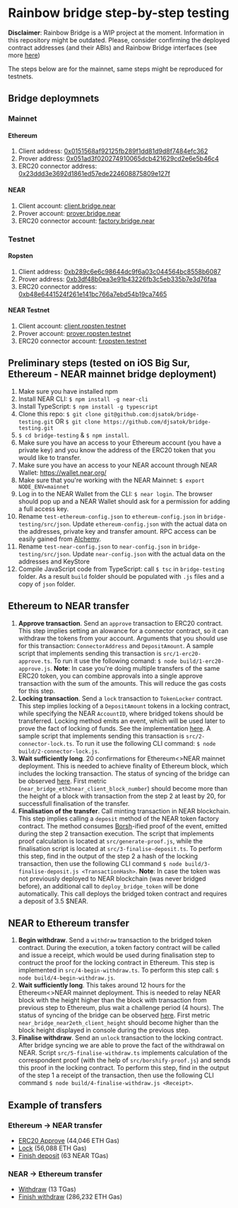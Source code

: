 # Rainbow bridge step-by-step testing

**Disclaimer**: Rainbow Bridge is a WIP project at the moment. Information in this repository might be outdated. Please, consider confirming the deployed contract addresses (and their ABIs) and Rainbow Bridge interfaces (see more [here](https://github.com/near/rainbow-bridge))

The steps below are for the mainnet, same steps might be reproduced for testnets.

## Bridge deploymnets

### Mainnet

#### Ethereum
1. Client address: [0x0151568af92125fb289f1dd81d9d8f7484efc362](https://etherscan.io/address/0x0151568af92125fb289f1dd81d9d8f7484efc362)
2. Prover address: [0x051ad3f020274910065dcb421629cd2e6e5b46c4](https://etherscan.io/address/0x051ad3f020274910065dcb421629cd2e6e5b46c4)
3. ERC20 connector address: [0x23ddd3e3692d1861ed57ede224608875809e127f](https://etherscan.io/address/0x23ddd3e3692d1861ed57ede224608875809e127f)

#### NEAR
1. Client account: [client.bridge.near](https://explorer.near.org/accounts/client.bridge.near)
2. Prover account: [prover.bridge.near](https://explorer.near.org/accounts/prover.bridge.near)
3. ERC20 connector account: [factory.bridge.near](https://explorer.near.org/accounts/factory.bridge.near)

### Testnet

#### Ropsten
1. Client address: [0xb289c6e6c98644dc9f6a03c044564bc8558b6087](https://ropsten.etherscan.io/address/0xb289c6e6c98644dc9f6a03c044564bc8558b6087)
2. Prover address: [0xb3df48b0ea3e91b43226fb3c5eb335b7e3d76faa](https://ropsten.etherscan.io/address/0xb3df48b0ea3e91b43226fb3c5eb335b7e3d76faa)
3. ERC20 connector address: [0xb48e6441524f261e141bc766a7ebd54b19ca7465](https://ropsten.etherscan.io/address/0xb48e6441524f261e141bc766a7ebd54b19ca7465)

#### NEAR Testnet
1. Client account: [client.ropsten.testnet](https://explorer.testnet.near.org/accounts/client.ropsten.testnet)
2. Prover account: [prover.ropsten.testnet](https://explorer.testnet.near.org/accounts/prover.ropsten.testnet)
3. ERC20 connector account: [f.ropsten.testnet](https://explorer.testnet.near.org/accounts/f.ropsten.testnet)


## Preliminary steps (tested on iOS Big Sur, Ethereum - NEAR mainnet bridge deployment)

1. Make sure you have installed npm
2. Install NEAR CLI: `$ npm install -g near-cli`
3. Install TypeScript: `$ npm install -g typescript`
4. Clone this repo: `$ git clone git@github.com:djsatok/bridge-testing.git` OR `$ git clone https://github.com/djsatok/bridge-testing.git`
5. `$ cd bridge-testing` & `$ npm install`.
6. Make sure you have an access to your Ethereum account (you have a private key) and you know the address of the ERC20 token that you would like to transfer.
9. Make sure you have an access to your NEAR account through NEAR Wallet: https://wallet.near.org/
10. Make sure that you're working with the NEAR Mainnet: `$ export NODE_ENV=mainnet`
11. Log in to the NEAR Wallet from the CLI: `$ near login`. The browser should pop up and a NEAR Wallet should ask for a permission for adding a full access key.
12. Rename `test-ethereum-config.json` to `ethereum-config.json` in `bridge-testing/src/json`. Update `ethereum-config.json` with the actual data on the addresses, private key and transfer amount. RPC access can be easily gained from [Alchemy](https://www.alchemyapi.io/).
13. Rename `test-near-config.json` to `near-config.json` in `bridge-testing/src/json`. Update `near-config.json` with the actual data on the addresses and KeyStore
14. Compile JavaScript code from TypeScript: call `$ tsc` in `bridge-testing` folder. As a result `build` folder should be populated with `.js` files and a copy of `json` folder.


## Ethereum to NEAR transfer
1. **Approve transaction**. Send an `approve` transaction to ERC20 contract. This step implies setting an alowance for a connector contract, so it can withdraw the tokens from your account. Arguments that you should use for this transaction: `ConnectorAddress` and `DepositAmount`. A sample script that implements sending this transaction is `src/1-erc20-approve.ts`. To run it use the following comand: `$ node build/1-erc20-approve.js`. **Note**: In case you're doing multiple transfers of the same ERC20 token, you can combine approvals into a single approve transaction with the sum of the amounts. This will reduce the gas costs for this step.
2. **Locking transaction**. Send a `lock` transaction to `TokenLocker` contract. This step implies locking of a `DepositAmount` tokens in a locking contract, while specifying the NEAR `AccountID`, where bridged tokens should be transferred. Locking method emits an event, which will be used later to prove the fact of locking of funds. See the implementation [here](https://github.com/near/rainbow-token-connector/blob/master/erc20-connector/contracts/ERC20Locker.sol#L32-L35). A sample script that implements sending this transaction is `src/2-connector-lock.ts`. To run it use the following CLI command: `$ node build/2-connector-lock.js`.
3. **Wait sufficiently long**. 20 confirmations for Ethereum<>NEAR mainnet deployment. This is needed to achieve finality of Ethereum block, which includes the locking transaction. The status of syncing of the bridge can be observed [here](http://34.94.229.96:8002/metrics). First metric (`near_bridge_eth2near_client_block_number`) should become more than the height of a block with transaction from the step 2 at least by 20, for successfull finalisation of the transfer.
4. **Finalisation of the transfer**. Call minting transaction in NEAR blockchain. This step implies calling a `deposit` method of the NEAR token factory contract. The method consumes [Borsh](https://github.com/near/borsh)-ified proof of the event, emitted during the step 2 transaction execution. The script that implements proof calculation is located at `src/generate-proof.js`, while the finalisation script is located at `src/3-finalise-deposit.ts`. To perform this step, find in the output of the step 2 a hash of the locking transaction, then use the following CLI command `$ node build/3-finalise-deposit.js <TransactionHash>`. **Note**: In case the token was not previously deployed to NEAR blockchain (was never bridged before), an additional call to `deploy_bridge_token` will be done automatically. This call deploys the bridged token contract and requires a deposit of 3.5 $NEAR.

## NEAR to Ethereum transfer
1. **Begin withdraw**. Send a `withdraw` transaction to the bridged token contract. During the execution, a token factory contract will be called and issue a receipt, which would be used during finalisation step to contruct the proof for the locking contract in Ethereum. This step is implemented in `src/4-begin-withdraw.ts`. To perform this step call: `$ node build/4-begin-withdraw.js`.
2. **Wait sufficiently long**. This takes around 12 hours for the Ethereum<>NEAR mainnet deployment. This is needed to relay NEAR block with the height higher than the block with transaction from previous step to Ethereum, plus wait a challenge period (4 hours). The status of syncing of the bridge can be observed [here](http://34.94.229.96:8001/metrics). First metric `near_bridge_near2eth_client_height` should become higher than the block height displayed in console during the previous step.
3. **Finalise withdraw**. Send an `unlock` transaction to the locking contract. After bridge syncing we are able to prove the fact of the withdrawal on NEAR. Script `src/5-finalise-withdraw.ts` implements calculation of the correspondent proof (with the help of `src/borshify-proof.js`) and sends this proof in the locking contract. To perform this step, find in the output of the step 1 a receipt of the transaction, then use the following CLI command `$ node build/4-finalise-withdraw.js <Receipt>`.

## Example of transfers
### Ethereum -> NEAR transfer

* [ERC20 Approve](https://etherscan.io/tx/0x98b0c7b977eb701769dfb22c18539bc4a87539ef67499fa49ad543bdfc3b8ef2) (44,046 ETH Gas)
* [Lock](https://etherscan.io/tx/0x250607fdc1afab0ad183cf008e296839e8d4e3a5f14f2a290f27470f030ea80c) (56,088 ETH Gas)
* [Finish deposit](https://explorer.near.org/transactions/4MCiuNHSnkrHceFyw86PxgwGTANhJDEcCmBxuEzz6tjT) (63 NEAR TGas)

### NEAR -> Ethereum transfer

* [Withdraw](https://explorer.near.org/transactions/GkcKPbX8sRxUQBJNp71rhG7Ev93cqvDRiCvtPaEsG8pH) (13 TGas)
* [Finish withdraw](https://etherscan.io/tx/0x54d9a80a871663c0e94203fe423e61f0a3ee12f36ce1424cb87b5caad0656141) (286,232 ETH Gas)
